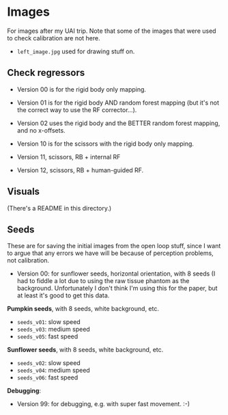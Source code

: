 # Images

For images after my UAI trip. Note that some of the images that were used to check calibration are not here.

- `left_image.jpg` used for drawing stuff on.

## Check regressors

- Version 00 is for the rigid body only mapping.
- Version 01 is for the rigid body AND random forest mapping (but it's not the correct way to use the RF corrector...).
- Version 02 uses the rigid body and the BETTER random forest mapping, and no x-offsets.

- Version 10 is for the scissors with the rigid body only mapping.
- Version 11, scissors, RB + internal RF
- Version 12, scissors, RB + human-guided RF.

## Visuals

(There's a README in this directory.)

## Seeds

These are for saving the initial images from the open loop stuff, since I want to argue that any errors we have will be because of perception problems, not calibration.

- Version 00: for sunflower seeds, horizontal orientation, with 8 seeds (I had to fiddle a lot due to using the raw tissue phantom as the background. Unfortunately I don't think I'm using this for the paper, but at least it's good to get this data.

**Pumpkin seeds**, with 8 seeds, white background, etc.

- `seeds_v01`: slow speed
- `seeds_v03`: medium speed
- `seeds_v05`: fast speed

**Sunflower seeds**, with 8 seeds, white background, etc.

- `seeds_v02`: slow speed
- `seeds_v04`: medium speed
- `seeds_v06`: fast speed

**Debugging**:

- Version 99: for debugging, e.g. with super fast movement. :-)
